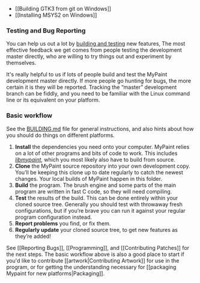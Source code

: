 * [[Building GTK3 from git on Windows]]
* [[Installing MSYS2 on Windows]]

### Testing and Bug Reporting
You can help us out a lot
by [building and testing][test.wiki] new features,
The most effective feedback we get
comes from people testing the development master directly,
who are willing to try things out and experiment by themselves.

[test.wiki]: https://github.com/mypaint/mypaint/wiki/Building-and-Testing

It's really helpful to us if lots of people
build and test the MyPaint development master directly.
If more people go hunting for bugs,
the more certain it is they will be reported.
Tracking the “master” development branch can be fiddly,
and you need to be familiar with the Linux command line
or its equivalent on your platform.

### Basic workflow

See the [BUILDING.md](https://github.com/mypaint/mypaint/blob/master/BUILDING.md) file
for general instructions, and also hints about how you should do things on different platforms.

1. **Install** the dependencies you need onto your computer.
   MyPaint relies on a lot of other programs and bits of code to work.
   This includes [_libmypaint_](https://github.com/mypaint/libmypaint), which you most likely also have to build from source.
2. **Clone** the MyPaint source repository into your own development copy.
   You’ll be keeping this clone up to date regularly to catch the newest changes.
   Your local builds of MyPaint happen in this folder.
3. **Build** the program.
   The brush engine and some parts of the main program are written in fast C code, so they will need compiling.
4. **Test** the results of the build.
   This can be done entirely within your cloned source tree.
   Generally you should test with throwaway fresh configurations,
   but if you’re brave you can
   run it against your regular program configuration instead.
5. **Report problems** you find, or fix them.
6. **Regularly update** your cloned source tree, to get new features as they’re added!

See [[Reporting Bugs]], [[Programming]], and [[Contributing Patches]] for the next steps.
The basic workflow above is also a good place to start
if you'd like to contribute [[artwork|Contributing Artwork]] for use in the program,
or for getting the understanding necessary for [[packaging Mypaint for new platforms|Packaging]].


